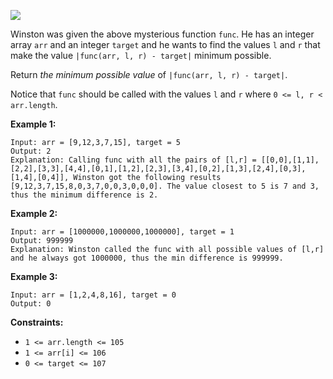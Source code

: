 ![](https://assets.leetcode.com/uploads/2020/07/09/change.png)

Winston was given the above mysterious function `func`. He has an integer
array `arr` and an integer `target` and he wants to find the values `l` and
`r` that make the value `|func(arr, l, r) - target|` minimum possible.

Return _the minimum possible value_ of `|func(arr, l, r) - target|`.

Notice that `func` should be called with the values `l` and `r` where `0 <= l,
r < arr.length`.



**Example 1:**

    
    
    Input: arr = [9,12,3,7,15], target = 5
    Output: 2
    Explanation: Calling func with all the pairs of [l,r] = [[0,0],[1,1],[2,2],[3,3],[4,4],[0,1],[1,2],[2,3],[3,4],[0,2],[1,3],[2,4],[0,3],[1,4],[0,4]], Winston got the following results [9,12,3,7,15,8,0,3,7,0,0,3,0,0,0]. The value closest to 5 is 7 and 3, thus the minimum difference is 2.
    

**Example 2:**

    
    
    Input: arr = [1000000,1000000,1000000], target = 1
    Output: 999999
    Explanation: Winston called the func with all possible values of [l,r] and he always got 1000000, thus the min difference is 999999.
    

**Example 3:**

    
    
    Input: arr = [1,2,4,8,16], target = 0
    Output: 0
    



**Constraints:**

  * `1 <= arr.length <= 105`
  * `1 <= arr[i] <= 106`
  * `0 <= target <= 107`

